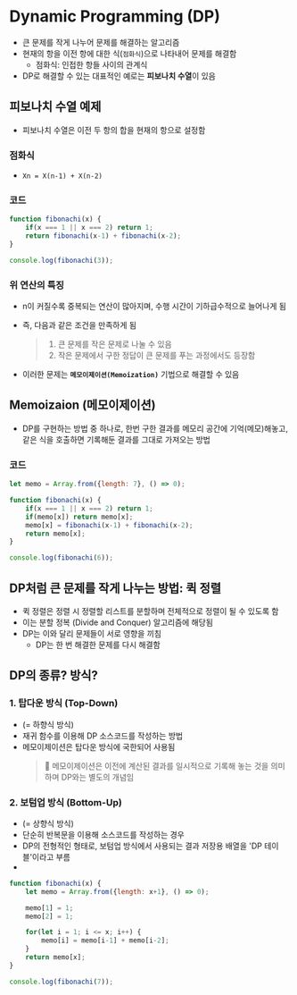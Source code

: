 # Dynamic Programming (DP)
- 큰 문제를 작게 나누어 문제를 해결하는 알고리즘
- 현재의 항을 이전 항에 대한 식(`점화식`)으로 나타내어 문제를 해결함
  - 점화식: 인접한 항들 사이의 관계식
- DP로 해결할 수 있는 대표적인 예로는 **피보나치 수열**이 있음

## 피보나치 수열 예제
- 피보나치 수열은 이전 두 항의 합을 현재의 항으로 설정함

### 점화식
- `Xn = X(n-1) + X(n-2)`

### 코드
```js
function fibonachi(x) {
    if(x === 1 || x === 2) return 1;
    return fibonachi(x-1) + fibonachi(x-2);
}

console.log(fibonachi(3));
```

### 위 연산의 특징
- n이 커질수록 중복되는 연산이 많아지며, 수행 시간이 기하급수적으로 늘어나게 됨
- 즉, 다음과 같은 조건을 만족하게 됨
  > 1. 큰 문제를 작은 문제로 나눌 수 있음
  > 2. 작은 문제에서 구한 정답이 큰 문제를 푸는 과정에서도 등장함

- 이러한 문제는 **`메모이제이션(Memoization)`** 기법으로 해결할 수 있음

## Memoizaion (메모이제이션)
- DP를 구현하는 방법 중 하나로, 한번 구한 결과를 메모리 공간에 기억(메모)해놓고, 같은 식을 호출하면 기록해둔 결과를 그대로 가져오는 방법

### 코드
```js
let memo = Array.from({length: 7}, () => 0);

function fibonachi(x) {
    if(x === 1 || x === 2) return 1;
    if(memo[x]) return memo[x];
    memo[x] = fibonachi(x-1) + fibonachi(x-2); 
    return memo[x];
}

console.log(fibonachi(6));
```

## DP처럼 큰 문제를 작게 나누는 방법: 퀵 정렬
- 퀵 정렬은 정렬 시 정렬할 리스트를 분할하며 전체적으로 정렬이 될 수 있도록 함
- 이는 분할 정복 (Divide and Conquer) 알고리즘에 해당됨
- DP는 이와 달리 문제들이 서로 영향을 끼침
  - DP는 한 번 해결한 문제를 다시 해결함

## DP의 종류? 방식?
### 1. 탑다운 방식 (Top-Down)
- (= 하향식 방식)
- 재귀 함수를 이용해 DP 소스코드를 작성하는 방법
- 메모이제이션은 탑다운 방식에 국한되어 사용됨
  > 📌 메모이제이션은 이전에 계산된 결과를 일시적으로 기록해 놓는 것을 의미하며 DP와는 별도의 개념임

### 2. 보텀업 방식 (Bottom-Up)
- (= 상향식 방식)
- 단순히 반복문을 이용해 소스코드를 작성하는 경우
- DP의 전형적인 형태로, 보텀업 방식에서 사용되는 결과 저장용 배열을 'DP 테이블'이라고 부름
- 

```js
function fibonachi(x) {
    let memo = Array.from({length: x+1}, () => 0);

    memo[1] = 1;
    memo[2] = 1;

    for(let i = 1; i <= x; i++) {
        memo[i] = memo[i-1] + memo[i-2];
    }
    return memo[x];
}

console.log(fibonachi(7));
```